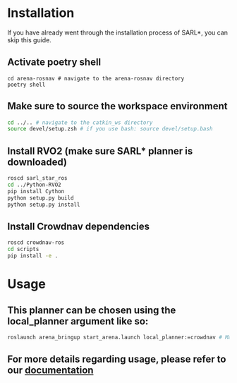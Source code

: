 # Installation
 If you have already went through the installation process of SARL*, you can skip this guide.

## Activate poetry shell
```
cd arena-rosnav # navigate to the arena-rosnav directory
poetry shell
```
## Make sure to source the workspace environment
```bash
cd ../.. # navigate to the catkin_ws directory
source devel/setup.zsh # if you use bash: source devel/setup.bash 
```
## Install RVO2 (make sure SARL* planner is downloaded)
```bash
roscd sarl_star_ros
cd ../Python-RVO2
pip install Cython
python setup.py build
python setup.py install
```
## Install Crowdnav dependencies
```bash
roscd crowdnav-ros
cd scripts
pip install -e .
```
# Usage
## This planner can be chosen using the local_planner argument like so:
```bash
roslaunch arena_bringup start_arena.launch local_planner:=crowdnav # Make sure that your virtual env/poetry is activated
```
## For more details regarding usage, please refer to our [documentation](https://arena-benchmark.readthedocs.io/en/latest/user_guides/usage/)
